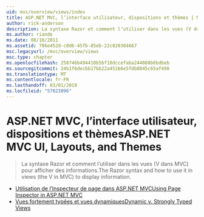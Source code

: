 ```yaml
---
uid: mvc/overview/views/index
title: ASP.NET MVC, l’interface utilisateur, dispositions et thèmes | Microsoft Docs
author: rick-anderson
description: La syntaxe Razor et comment l’utiliser dans les vues (V dans MVC) pour afficher des informations.
ms.author: riande
ms.date: 08/10/2011
ms.assetid: 786e452d-c0d6-45fb-85eb-22c820304667
msc.legacyurl: /mvc/overview/views
msc.type: chapter
ms.openlocfilehash: 258746b494410b5bf10dccefaba244088b6bdbeb
ms.sourcegitcommit: 24b1f6decbb17bb22a45166e5fdb0845c65af498
ms.translationtype: MT
ms.contentlocale: fr-FR
ms.lasthandoff: 03/01/2019
ms.locfileid: "57023096"
---
```

<a name="aspnet-mvc-ui-layouts-and-themes"></a><span data-ttu-id="bed0b-103">ASP.NET MVC, l’interface utilisateur, dispositions et thèmes</span><span class="sxs-lookup"><span data-stu-id="bed0b-103">ASP.NET MVC UI, Layouts, and Themes</span></span>
====================
> <span data-ttu-id="bed0b-104">La syntaxe Razor et comment l’utiliser dans les vues (V dans MVC) pour afficher des informations.</span><span class="sxs-lookup"><span data-stu-id="bed0b-104">The Razor syntax and how to use it in views (the V in MVC) to display information.</span></span>


- [<span data-ttu-id="bed0b-105">Utilisation de l’Inspecteur de page dans ASP.NET MVC</span><span class="sxs-lookup"><span data-stu-id="bed0b-105">Using Page Inspector in ASP.NET MVC</span></span>](using-page-inspector-in-aspnet-mvc.md)
- [<span data-ttu-id="bed0b-106">Vues fortement typées et vues dynamiques</span><span class="sxs-lookup"><span data-stu-id="bed0b-106">Dynamic v. Strongly Typed Views</span></span>](dynamic-v-strongly-typed-views.md)
